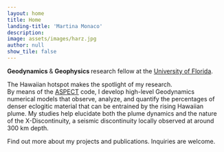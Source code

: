 ```yaml
---
layout: home
title: Home
landing-title: 'Martina Monaco'
description:
image: assets/images/harz.jpg
author: null
show_tile: false
---
```

<p id="Index">
<p> <b> Geodynamics </b> & <b> Geophysics </b> research fellow at the <a href="http://www.ufl.edu/">University of Florida</a>. <p>
  The Hawaiian hotspot makes the spotlight of my research. <br>
By means of the <a href="https://aspect.geodynamics.org/">ASPECT</a> code, I develop high-level Geodynamics numerical models that observe, analyze, and quantify the percentages of denser eclogitic material that can be entrained by the rising Hawaiian plume. My studies help elucidate both the plume dynamics and the nature of the X-Discontinuity, a seismic discontinuity locally observed at around 300 km depth. <p>
  Find out more about my projects and publications. Inquiries are welcome.

